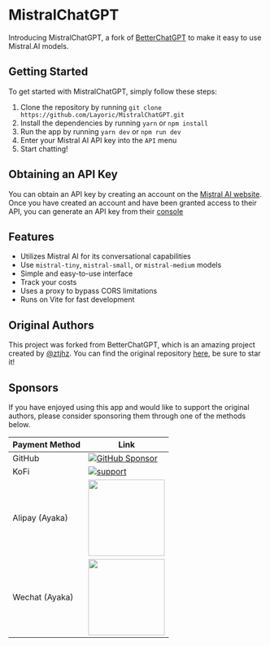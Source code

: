 # MistralChatGPT

Introducing MistralChatGPT, a fork of [BetterChatGPT](https://github.com/ztjhz/BetterChatGPT) to make it easy to use Mistral.AI models.

## Getting Started

To get started with MistralChatGPT, simply follow these steps:

1. Clone the repository by running `git clone https://github.com/Layoric/MistralChatGPT.git`
2. Install the dependencies by running `yarn` or `npm install`
3. Run the app by running `yarn dev` or `npm run dev`
4. Enter your Mistral AI API key into the `API` menu
5. Start chatting!

## Obtaining an API Key

You can obtain an API key by creating an account on the [Mistral AI website](https://mistral.ai/). Once you have created an account and have been granted access to their API, you can generate an API key from their [console](https://console.mistral.ai/user/api-keys/)

## Features

- Utilizes Mistral AI for its conversational capabilities
- Use `mistral-tiny`, `mistral-small`, or `mistral-medium` models
- Simple and easy-to-use interface
- Track your costs
- Uses a proxy to bypass CORS limitations
- Runs on Vite for fast development

## Original Authors

This project was forked from BetterChatGPT, which is an amazing project created by [@ztjhz](https://github.com/ztjhz). You can find the original repository [here](https://github.com/ztjhz/BetterChatGPT), be sure to star it!

## Sponsors

If you have enjoyed using this app and would like to support the original authors, please consider sponsoring them through one of the methods below.

| Payment Method | Link                                                                                                                                                 |
| -------------- | ---------------------------------------------------------------------------------------------------------------------------------------------------- |
| GitHub         | [![GitHub Sponsor](https://img.shields.io/static/v1?label=Sponsor&message=%E2%9D%A4&logo=GitHub&color=%23fe8e86)](https://github.com/sponsors/ztjhz) |
| KoFi           | [![support](https://ko-fi.com/img/githubbutton_sm.svg)](https://ko-fi.com/betterchatgpt)                                                             |
| Alipay (Ayaka) | <img src="https://ayaka14732.github.io/sponsor/alipay.jpg" width=150 />                                                                              |
| Wechat (Ayaka) | <img src="https://ayaka14732.github.io/sponsor/wechat.png" width=150 />                                                                              |

